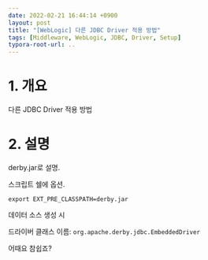 ```yaml
---
date: 2022-02-21 16:44:14 +0900
layout: post
title: "[WebLogic] 다른 JDBC Driver 적용 방법"
tags: [Middleware, WebLogic, JDBC, Driver, Setup]
typora-root-url: ..
---
```


# 1. 개요

다른 JDBC Driver 적용 방법




# 2. 설명

derby.jar로 설명.



스크립트 쉘에 옵션.

`export EXT_PRE_CLASSPATH=derby.jar`



데이터 소스 생성 시

드라이버 클래스 이름: `org.apache.derby.jdbc.EmbeddedDriver`



어때요 참쉽죠?
